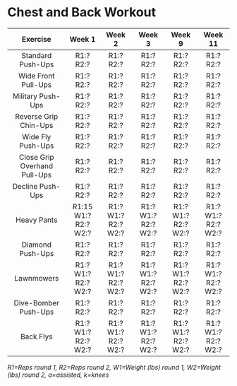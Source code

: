 # Chest and Back Workout

|Exercise|Week 1|Week 2|Week 3|Week 9|Week 11|
|:---:|:---:|:---:|:---:|:---:|:---:|
|Standard Push-Ups|R1:? R2:?|R1:? R2:?|R1:? R2:?|R1:? R2:?|R1:? R2:?|
|Wide Front Pull-Ups|R1:? R2:?|R1:? R2:?|R1:? R2:?|R1:? R2:?|R1:? R2:?|
|Military Push-Ups|R1:? R2:?|R1:? R2:?|R1:? R2:?|R1:? R2:?|R1:? R2:?|
|Reverse Grip Chin-Ups|R1:? R2:?|R1:? R2:?|R1:? R2:?|R1:? R2:?|R1:? R2:?|
|Wide Fly Push-Ups|R1:? R2:?|R1:? R2:?|R1:? R2:?|R1:? R2:?|R1:? R2:?|
|Close Grip Overhand Pull-Ups|R1:? R2:?|R1:? R2:?|R1:? R2:?|R1:? R2:?|R1:? R2:?|
|Decline Push-Ups|R1:? R2:?|R1:? R2:?|R1:? R2:?|R1:? R2:?|R1:? R2:?|
|Heavy Pants|R1:15 W1:? R2:? W2:?|R1:? W1:? R2:? W2:?|R1:? W1:? R2:? W2:?|R1:? W1:? R2:? W2:?|R1:? W1:? R2:? W2:?|
|Diamond Push-Ups|R1:? R2:?|R1:? R2:?|R1:? R2:?|R1:? R2:?|R1:? R2:?|
|Lawnmowers|R1:? W1:? R2:? W2:?|R1:? W1:? R2:? W2:?|R1:? W1:? R2:? W2:?|R1:? W1:? R2:? W2:?|R1:? W1:? R2:? W2:?|
|Dive-Bomber Push-Ups|R1:? R2:?|R1:? R2:?|R1:? R2:?|R1:? R2:?|R1:? R2:?|
|Back Flys|R1:? W1:? R2:? W2:?|R1:? W1:? R2:? W2:?|R1:? W1:? R2:? W2:?|R1:? W1:? R2:? W2:?|R1:? W1:? R2:? W2:?|

*R1=Reps round 1, R2=Reps round 2, W1=Weight (lbs) round 1, W2=Weight (lbs) round 2, a=assisted, k=knees*
